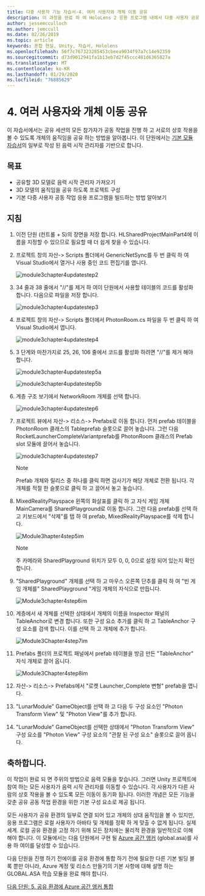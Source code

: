 ```yaml
---
title: 다중 사용자 기능 자습서-4. 여러 사용자와 개체 이동 공유
description: 이 과정을 완료 하 여 HoloLens 2 응용 프로그램 내에서 다중 사용자 공유 환경을 구현 하는 방법을 알아보세요.
author: jessemcculloch
ms.author: jemccull
ms.date: 02/26/2019
ms.topic: article
keywords: 혼합 현실, Unity, 자습서, Hololens
ms.openlocfilehash: 56f7c767323285453cbeea9034f97a7c14e92359
ms.sourcegitcommit: d73d9012941fa1b13eb7d2f45ccc481d6365827a
ms.translationtype: MT
ms.contentlocale: ko-KR
ms.lasthandoff: 01/29/2020
ms.locfileid: "76885629"
---
```

# <a name="4-sharing-object-movements-with-multiple-users"></a>4. 여러 사용자와 개체 이동 공유

이 자습서에서는 공유 세션의 모든 참가자가 공동 작업을 진행 하 고 서로의 상호 작용을 볼 수 있도록 개체의 움직임을 공유 하는 방법을 알아봅니다. 이 단원에서는 [기본 모듈 자습서](mrlearning-base.md)의 일부로 작성 된 음력 시작 관리자를 기반으로 합니다.

## <a name="objectives"></a>목표

- 공유할 3D 모델로 음력 시작 관리자 가져오기
- 3D 모델의 움직임을 공유 하도록 프로젝트 구성
- 기본 다중 사용자 공동 작업 응용 프로그램을 빌드하는 방법 알아보기

## <a name="instructions"></a>지침

1. 이전 단원 (컨트롤 + S)의 장면을 저장 합니다. HLSharedProjectMainPart4에 이름을 지정할 수 있으므로 필요할 때 더 쉽게 찾을 수 있습니다.

2. 프로젝트 창의 자산-> Scripts 폴더에서 GenericNetSync를 두 번 클릭 하 여 Visual Studio에서 열거나 사용 중인 코드 편집기를 엽니다.  

    ![module3chapter4updatestep2](images/module3chapter4updatestep2.png)

3. 34 줄과 38 줄에서 "//"를 제거 하 여이 단원에서 사용할 테이블의 코드를 활성화 합니다. 다음으로 파일을 저장 합니다.

    ![module3chapter4updatestep3](images/module3chapter4updatestep3.png)

4. 프로젝트 창의 자산-> Scripts 폴더에서 PhotonRoom.cs 파일을 두 번 클릭 하 여 Visual Studio에서 엽니다.

    ![module3chapter4updatestep4](images/module3chapter4updatestep4.png)

5. 3 단계와 마찬가지로 25, 26, 106 줄에서 코드를 활성화 하려면 "//"를 제거 해야 합니다.

    ![module3chapter4updatestep5a](images/module3chapter4updatestep5a.png)

    ![module3chapter4updatestep5b](images/module3chapter4updatestep5b.png)

6. 계층 구조 보기에서 NetworkRoom 개체를 선택 합니다.

    ![module3chapter4updatestep6](images/module3chapter4updatestep6.png)

7. 프로젝트 뷰에서 자산-> 리소스-> Prefabs로 이동 합니다. 먼저 prefab 테이블을 PhotonRoom 클래스의 Tableprefab 슬롯으로 끌어 놓습니다. 그런 다음 RocketLauncherCompleteVariantprefab를 PhotonRoom 클래스의 Prefab slot 모듈에 끌어서 놓습니다.

    ![module3chapter4updatestep7](images/module3chapter4updatestep7.png)

    >[!NOTE]
    >Prefab 개체와 릴리스 중 하나를 클릭 하면 검사기가 해당 개체로 전환 됩니다. 각 개체를 적절 한 슬롯으로 클릭 하 고 끌어서 놓고 놓습니다.

8. MixedRealityPlayspace 왼쪽의 화살표를 클릭 하 고 자식 게임 개체 MainCamera를 SharedPlayground로 이동 합니다. 그런 다음 prefab를 선택 하 고 키보드에서 "삭제"를 탭 하 여 prefab, MixedRealityPlayspace를 삭제 합니다.

    ![Module3hapter4step5im](images/module3chapter4step5im.PNG)

    >[!NOTE]
    >주 카메라와 SharedPlayground 위치가 모두 0, 0, 0으로 설정 되어 있는지 확인 합니다.

9. "SharedPlayground" 개체를 선택 하 고 마우스 오른쪽 단추를 클릭 하 여 "빈 게임 개체를" SharedPlayground "게임 개체의 자식으로 만듭니다.

   ![Module3chapter4step6im](images/module3chapter4step6im.PNG)

10. 계층에서 새 개체를 선택한 상태에서 개체의 이름을 Inspector 패널의 TableAnchor로 변경 합니다. 또한 구성 요소 추가를 클릭 하 고 TableAnchor 구성 요소를 검색 합니다. 이를 선택 하 고 개체에 추가 합니다.

    ![Module3Chapter4step7im](images/module3chapter4step7im.PNG)

11. Prefabs 폴더의 프로젝트 패널에서 prefab 테이블을 방금 만든 "TableAnchor" 자식 개체로 끌어 옵니다.

    ![Module3Chapter4step8im](images/module3chapter4step8im.PNG)
   
12. 자산-> 리소스-> Prefabs에서 "로켓 Launcher_Complete 변형" prefab을 엽니다.

13. "LunarModule" GameObject를 선택 하 고 다음 두 구성 요소인 "Photon Transform View" 및 "Photon View"를 추가 합니다.

14. "LunarModule" GameObject를 선택한 상태에서 "Photon Transform View" 구성 요소를 "Photon View" 구성 요소의 "관찰 된 구성 요소" 슬롯으로 끌어 옵니다.

## <a name="congratulations"></a>축하합니다.

이 작업이 완료 되 면 주위의 방법으로 음력 모듈을 찾습니다. 그러면 Unity 프로젝트에 참여 하는 모든 사용자가 음력 시작 관리자를 이동할 수 있습니다.  각 사용자가 다른 사람의 상호 작용을 볼 수 있도록 모든 이동이 동기화 됩니다. 이러한 개념은 모든 기능을 갖춘 공유 공동 작업 환경을 위한 기본 구성 요소로 제공 됩니다.

모든 사용자가 공유 환경의 일부로 연결 되어 있고 개체의 상대 움직임을 볼 수 있지만, 응용 프로그램은 로컬 사용자가 아바타 및 개체를 정확 하 게 맞출 수 없게 됩니다. 실제 세계. 로컬 공유 환경을 고정 하기 위해 모든 장치에는 물리적 환경을 일반적으로 이해 해야 합니다. 이 모듈에서는 다음 단원에서 구현 될 [Azure 공간 앵커](<https://azure.microsoft.com//services/spatial-anchors/>) (global.asa)를 사용 하 여이를 달성할 수 있습니다.

다음 단원을 진행 하기 전에이를 공유 환경에 통합 하기 전에 필요한 다른 기본 빌딩 블록 뿐만 아니라, Azure 계정 및 리소스 만들기의 기본 사항에 대해 설명 하는 GLOBAL.ASA 학습 모듈을 완료 해야 합니다.

[다음 단원: 5. 공유 환경에 Azure 공간 앵커 통합](mrlearning-sharing(photon)-ch5.md)
